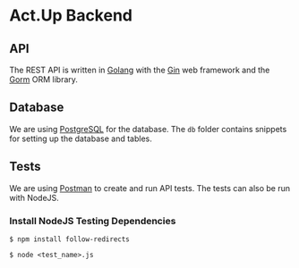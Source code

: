# Act.Up Backend

## API

The REST API is written in [Golang](https://golang.org/) with the [Gin](https://github.com/gin-gonic/gin) web framework and the [Gorm](https://github.com/jinzhu/gorm) ORM library.


## Database

We are using [PostgreSQL](https://www.postgresql.org/) for the database. The `db` folder contains snippets for setting up the database and tables.


## Tests

We are using [Postman](https://www.postman.com/) to create and run API tests. The tests can also be run with NodeJS.


### Install NodeJS Testing Dependencies

```$ npm install follow-redirects```


```$ node <test_name>.js```
